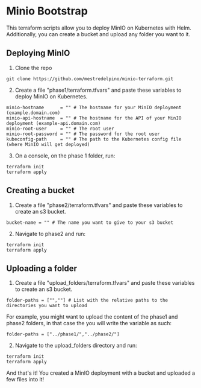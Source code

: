 # Minio Bootstrap

This terraform scripts allow you to deploy MinIO on Kubernetes with Helm. Additionally, you can create a bucket and upload
any folder you want to it.

## Deploying MinIO

1. Clone the repo

```
git clone https://github.com/mestredelpino/minio-terraform.git
```

2. Create a file "phase1/terraform.tfvars" and paste these variables to deploy MinIO on Kubernetes.
```
minio-hostname      = "" # The hostname for your MinIO deployment (example.domain.com)
minio-api-hostname  = "" # The hostname for the API of your MinIO deployment (example-api.domain.com)
minio-root-user     = "" # The root user
minio-root-password = "" # The password for the root user
kubeconfig-path     = "" # The path to the Kubernetes config file (where MinIO will get deployed)
```

3. On a console, on the phase 1 folder, run:
```
terraform init
terraform apply
```
## Creating a bucket

1. Create a file "phase2/terraform.tfvars" and paste these variables to create an s3 bucket.
```
bucket-name = "" # The name you want to give to your s3 bucket
```

2. Navigate to phase2 and run:
```
terraform init
terraform apply
```

## Uploading a folder

1. Create a file "upload_folders/terraform.tfvars" and paste these variables to create an s3 bucket.
```
folder-paths = ["",""] # List with the relative paths to the directories you want to upload
```

For example, you might want to upload the content of the phase1 and phase2 folders, in that case the you will write the variable
as such:

```
folder-paths = ["../phase1/","../phase2/"] 
```

2. Navigate to the upload_folders directory and run:
```
terraform init
terraform apply
```


And that's it! You created a MinIO deployment with a bucket and uploaded a few files into it!

